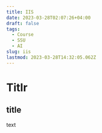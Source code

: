 ```yaml
---
title: IIS
date: 2023-03-28T02:07:26+04:00
draft: false
tags:
  - Course
  - SSU
  - AI
slug: iis
lastmod: 2023-03-28T14:32:05.062Z
---
```


# Titlr

## title

text